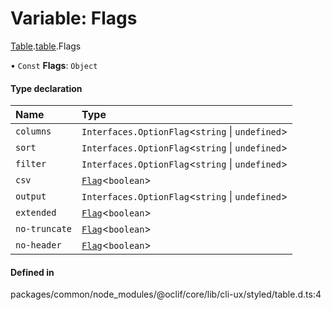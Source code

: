 # Variable: Flags

[Table](../modules/CliUx.Table.md).[table](../modules/CliUx.Table.table-1.md).Flags

• `Const` **Flags**: `Object`

#### Type declaration

| Name | Type |
| :------ | :------ |
| `columns` | `Interfaces.OptionFlag`<`string` \| `undefined`\> |
| `sort` | `Interfaces.OptionFlag`<`string` \| `undefined`\> |
| `filter` | `Interfaces.OptionFlag`<`string` \| `undefined`\> |
| `csv` | [`Flag`](../types/Flag.md)<`boolean`\> |
| `output` | `Interfaces.OptionFlag`<`string` \| `undefined`\> |
| `extended` | [`Flag`](../types/Flag.md)<`boolean`\> |
| `no-truncate` | [`Flag`](../types/Flag.md)<`boolean`\> |
| `no-header` | [`Flag`](../types/Flag.md)<`boolean`\> |

#### Defined in

packages/common/node_modules/@oclif/core/lib/cli-ux/styled/table.d.ts:4
